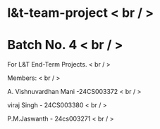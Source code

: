 # l&t-team-project < br / >
# Batch No. 4 < br / >
For L&T End-Term Projects. < br / >

Members: < br / >

A. Vishnuvardhan Mani -24CS003372 < br / >

viraj Singh - 24CS003380 < br / >

P.M.Jaswanth - 24cs003271 < br / >

